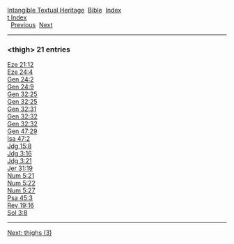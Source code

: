 [Intangible Textual Heritage](../../index)  [Bible](../index) 
[Index](index)   
[t Index](_t_)  
  [Previous](c11487)  [Next](c11489) 

------------------------------------------------------------------------

### &lt;thigh&gt; 21 entries

[Eze 21:12](../kjv/eze021.htm#012)  
[Eze 24:4](../kjv/eze024.htm#004)  
[Gen 24:2](../kjv/gen024.htm#002)  
[Gen 24:9](../kjv/gen024.htm#009)  
[Gen 32:25](../kjv/gen032.htm#025)  
[Gen 32:25](../kjv/gen032.htm#025)  
[Gen 32:31](../kjv/gen032.htm#031)  
[Gen 32:32](../kjv/gen032.htm#032)  
[Gen 32:32](../kjv/gen032.htm#032)  
[Gen 47:29](../kjv/gen047.htm#029)  
[Isa 47:2](../kjv/isa047.htm#002)  
[Jdg 15:8](../kjv/jdg015.htm#008)  
[Jdg 3:16](../kjv/jdg003.htm#016)  
[Jdg 3:21](../kjv/jdg003.htm#021)  
[Jer 31:19](../kjv/jer031.htm#019)  
[Num 5:21](../kjv/num005.htm#021)  
[Num 5:22](../kjv/num005.htm#022)  
[Num 5:27](../kjv/num005.htm#027)  
[Psa 45:3](../kjv/psa045.htm#003)  
[Rev 19:16](../kjv/rev019.htm#016)  
[Sol 3:8](../kjv/sol003.htm#008)  

------------------------------------------------------------------------

[Next: thighs (3)](c11489)
